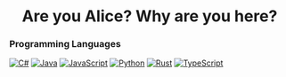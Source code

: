 <p>
<h1 align="center"> Are you Alice? Why are you here?</h1>

</p>
  <h3>Programming Languages</h3>
  <p>
      <a href="https://github.com/Smallsan?tab=repositories&q=&type=&language=c&sort="><img alt="C#" src="https://custom-icon-badges.demolab.com/badge/C%23-68217A.svg?logo=cs2&logoColor=white"></a>
      <a href="https://github.com/Smallsan?tab=repositories&q=&type=&language=java&sort="><img alt="Java" src="https://custom-icon-badges.demolab.com/badge/Java-007396.svg?logo=java&logoColor=white"></a>
      <a href="https://github.com/Smallsan?tab=repositories&q=&type=&language=javascript&sort="><img alt="JavaScript" src="https://img.shields.io/badge/JavaScript-F7DF1E.svg?logo=javascript&logoColor=black"></a>
      <a href="https://github.com/Smallsan?tab=repositories&q=&type=&language=python&sort="><img alt="Python" src="https://img.shields.io/badge/Python-14354C.svg?logo=python&logoColor=white"></a>
      <a href="https://github.com/Smallsan?tab=repositories&q=&type=&language=rust&sort="><img alt="Rust" src="https://custom-icon-badges.demolab.com/badge/Rust-886455.svg?logo=rustttt&logoColor=white"></a>
      <a href="https://github.com/Smallsan"><img alt="TypeScript" src="https://img.shields.io/badge/TypeScript-007ACC.svg?logo=typescript&logoColor=white"></a>
  </p>

  

  